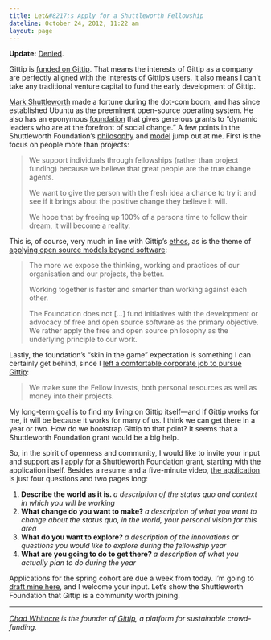 ```yaml
---
title: Let&#8217;s Apply for a Shuttleworth Fellowship
dateline: October 24, 2012, 11:22 am
layout: page
---
```


<p><strong>Update:</strong> <a href="https://github.com/gratipay/gratipay.com/i
ssues/297#issuecomment-11290946">Denied</a>.</p>

<p>Gittip is <a href="http://blog.gittip.com/post/26350459746/the-first-open-
company">funded on Gittip</a>. That means the interests of Gittip as a company
are perfectly aligned with the interests of Gittip’s users. It also means I
can’t take any traditional venture capital to fund the early development of
Gittip.</p>

<p><a href="https://en.wikipedia.org/wiki/Mark_Shuttleworth">Mark
Shuttleworth</a> made a fortune during the dot-com boom, and has since
established Ubuntu as the preeminent open-source operating system. He also has
an eponymous <a href="http://www.shuttleworthfoundation.org/">foundation</a>
that gives generous grants to “dynamic leaders who are at the forefront of
social change.” A few points in the Shuttleworth Foundation’s <a
href="http://www.shuttleworthfoundation.org/about-us/our-
philosophy/">philosophy</a> and <a href="http://www.shuttleworthfoundation.org
/our-work/fellowship-model/">model</a> jump out at me. First is the focus on
people more than projects:</p>

<blockquote>

<div>

<p>We support individuals through fellowships (rather than project funding)
because we believe that great people are the true change agents.</p>

<p>We want to give the person with the fresh idea a chance to try it and see if
it brings about the positive change they believe it will.</p>

<div>

<p>We hope that by freeing up 100% of a persons time to follow their dream, it
will become a reality.</p></div></div></blockquote>

<div>

<p>This is, of course, very much in line with Gittip’s <a
href="https://www.gittip.com/about/">ethos</a>, as is the theme of <a
href="http://blog.gittip.com/post/29914417845/more-bazaars-and-better">applying
open source models beyond software</a>:</p></div>

<blockquote>

<div>

<p>The more we expose the thinking, working and practices of our organisation
and our projects, the better.</p>

<p>Working together is faster and smarter than working against each other.</p>

<p>The Foundation does not [&#8230;] fund initiatives with the development or
advocacy of free and open source software as the primary objective. We rather
apply the free and open source philosophy as the underlying principle to our
work.</p></div></blockquote>

<p>Lastly, the foundation’s “skin in the game” expectation is something I
can certainly get behind, since I <a
href="http://blog.gittip.com/post/27072581481/i-believe-in-gittip">left a
comfortable corporate job to pursue Gittip</a>:</p>

<blockquote>

<div>

<p>We make sure the Fellow invests, both personal resources as well as money
into their projects.</p></div></blockquote>

<p>My long-term goal is to find my living on Gittip itself—and if Gittip works
for me, it will be because it works for many of us. I think we can get there in
a year or two. How do we bootstrap Gittip to that point? It seems that a
Shuttleworth Foundation grant would be a big help.</p>

<p>So, in the spirit of openness and community, I would like to invite your
input and support as I apply for a Shuttleworth Foundation grant, starting with
the application itself. Besides a resume and a five-minute video, <a
href="http://www.shuttleworthfoundation.org/funding/fellowship-programme/">the
application</a> is just four questions and two pages long:</p>

<ol>

<li><strong>Describe the world as it is. </strong><em>a description of the
status quo and context in which you will be working</em></li>

<li><strong>What change do you want to make? </strong><em>a description of what
you want to change about the status quo, in the world, your personal vision for
this area</em></li>

<li><strong>What do you want to explore? </strong><em>a description of the
innovations or questions you would like to explore during the fellowship
year</em></li>

<li><strong>What are you going to do to get there? </strong><em>a description
of what you actually plan to do during the year</em></li></ol>

<p>Applications for the spring cohort are due a week from today. I’m
going to <a href="http://sync.in/gittip-shuttleworth">draft mine here</a>, and I
welcome your input. Let’s show the Shuttleworth Foundation that Gittip is a
community worth joining.</p><hr>

<p><em><a href="https://www.gittip.com/whit537/">Chad Whitacre</a> is the
founder of <a href="https://www.gittip.com/">Gittip</a>, a platform for
sustainable crowd-funding.</em></p>
